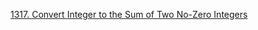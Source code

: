 [1317. Convert Integer to the Sum of Two No-Zero Integers](https://leetcode.com/problems/convert-integer-to-the-sum-of-two-no-zero-integers/)
